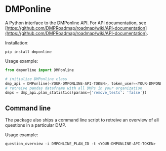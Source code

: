 # DMPonline

A Python interface to the DMPonline API.
For API documentation, see [https://github.com/DMPRoadmap/roadmap/wiki/API-documentation](https://github.com/DMPRoadmap/roadmap/wiki/API-documentation).

Installation:
```shell
pip install dmponline
```

Usage example:

```python
from dmponline import DMPonline

# initialize DMPonline class
dmp_api = DMPonline(<YOUR-DMPONLINE-API-TOKEN>, token_user=<YOUR-DMPONLINE-USER-EMAIL>)
# retreive pandas dataframe with all DMPs in your organization
dmps = dmp_api.plan_statistics(params={'remove_tests': 'false'})
```

## Command line
The package also ships a command line script to retreive an overview of all questions in a particular DMP.

Usage example:

```shell
question_overview -i DMPONLINE_PLAN_ID -t <YOUR-DMPONLINE-API-TOKEN>
```